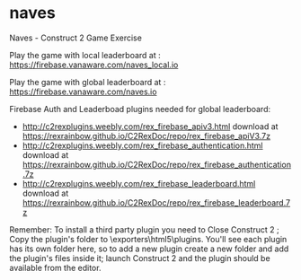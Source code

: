 # naves
Naves - Construct 2 Game Exercise    

Play the game with local leaderboard at : https://firebase.vanaware.com/naves_local.io

Play the game with global leaderboard at : https://firebase.vanaware.com/naves.io



Firebase Auth and Leaderboad plugins needed for global leaderboard:
* http://c2rexplugins.weebly.com/rex_firebase_apiv3.html download at https://rexrainbow.github.io/C2RexDoc/repo/rex_firebase_apiV3.7z
* http://c2rexplugins.weebly.com/rex_firebase_authentication.html download at https://rexrainbow.github.io/C2RexDoc/repo/rex_firebase_authentication.7z
* http://c2rexplugins.weebly.com/rex_firebase_leaderboard.html download at https://rexrainbow.github.io/C2RexDoc/repo/rex_firebase_leaderboard.7z

Remember: To install a third party plugin you need to Close Construct 2 ; Copy the plugin's folder to <install path>\exporters\html5\plugins. You'll see each plugin has its own folder here, so to add a new plugin create a new folder and add the plugin's files inside it; launch Construct 2 and the plugin should be available from the editor.    


